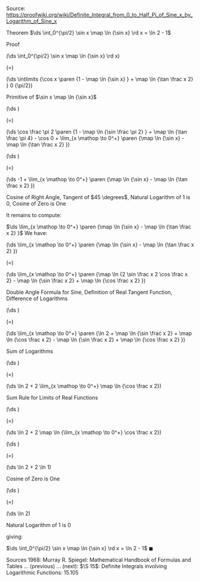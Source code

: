 # 

Source: https://proofwiki.org/wiki/Definite_Integral_from_0_to_Half_Pi_of_Sine_x_by_Logarithm_of_Sine_x

Theorem
$\ds \int_0^{\pi/2} \sin x \map \ln {\sin x} \rd x = \ln 2 - 1$


Proof













\(\ds \int_0^{\pi/2} \sin x \map \ln {\sin x} \rd x\)

\(=\)







\(\ds \intlimits {\cos x \paren {1 - \map \ln {\sin x} } + \map \ln {\tan \frac x 2} } 0 {\pi/2}\)





Primitive of $\sin x \map \ln {\sin x}$














\(\ds \)

\(=\)







\(\ds \cos \frac \pi 2 \paren {1 - \map \ln {\sin \frac \pi 2} } + \map \ln {\tan \frac \pi 4} - \cos 0 + \lim_{x \mathop \to 0^+} \paren {\map \ln {\sin x} - \map \ln {\tan \frac x 2} }\)




















\(\ds \)

\(=\)







\(\ds -1 + \lim_{x \mathop \to 0^+} \paren {\map \ln {\sin x} - \map \ln {\tan \frac x 2} }\)





Cosine of Right Angle, Tangent of $45 \degrees$, Natural Logarithm of 1 is 0, Cosine of Zero is One



It remains to compute: 

$\ds \lim_{x \mathop \to 0^+} \paren {\map \ln {\sin x} - \map \ln {\tan \frac x 2} }$
We have:














\(\ds \lim_{x \mathop \to 0^+} \paren {\map \ln {\sin x} - \map \ln {\tan \frac x 2} }\)

\(=\)







\(\ds \lim_{x \mathop \to 0^+} \paren {\map \ln {2 \sin \frac x 2 \cos \frac x 2} - \map \ln {\sin \frac x 2} + \map \ln {\cos \frac x 2} }\)





Double Angle Formula for Sine, Definition of Real Tangent Function, Difference of Logarithms














\(\ds \)

\(=\)







\(\ds \lim_{x \mathop \to 0^+} \paren {\ln 2 + \map \ln {\sin \frac x 2} + \map \ln {\cos \frac x 2} - \map \ln {\sin \frac x 2} + \map \ln {\cos \frac x 2} }\)





Sum of Logarithms














\(\ds \)

\(=\)







\(\ds \ln 2 + 2 \lim_{x \mathop \to 0^+} \map \ln {\cos \frac x 2}\)





Sum Rule for Limits of Real Functions














\(\ds \)

\(=\)







\(\ds \ln 2 + 2 \map \ln {\lim_{x \mathop \to 0^+} \cos \frac x 2}\)




















\(\ds \)

\(=\)







\(\ds \ln 2 + 2 \ln 1\)





Cosine of Zero is One














\(\ds \)

\(=\)







\(\ds \ln 2\)





Natural Logarithm of 1 is 0



giving: 

$\ds \int_0^{\pi/2} \sin x \map \ln {\sin x} \rd x = \ln 2 - 1$
$\blacksquare$


Sources
1968: Murray R. Spiegel: Mathematical Handbook of Formulas and Tables ... (previous) ... (next): $\S 15$: Definite Integrals involving Logarithmic Functions: $15.105$




